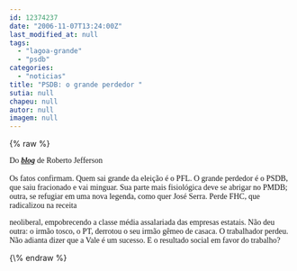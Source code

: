 ```yaml
---
id: 12374237
date: "2006-11-07T13:24:00Z"
last_modified_at: null
tags:
  - "lagoa-grande"
  - "psdb"
categories:
  - "noticias"
title: "PSDB: o grande perdedor "
sutia: null
chapeu: null
autor: null
imagem: null
---
```

{\% raw %}
<p><P><FONT face=\"Times New Roman\"><FONT face=Verdana>Do <STRONG><EM><A href=\"https://blogdojefferson.com/index.aspx\" target=_blank>blog</A></EM></STRONG> de Roberto Jefferson<BR><BR>Os fatos confirmam. Quem sai grande da eleição é o PFL. O grande perdedor é o PSDB, que saiu fracionado e vai minguar. Sua parte mais fisiológica deve se abrigar no PMDB; outra, se refugiar em uma nova legenda, como quer José Serra. Perde FHC, que radicalizou na receita</p>
<p> neoliberal, empobrecendo a classe média assalariada das empresas estatais. Não deu outra: o irmão tosco, o PT, derrotou o seu irmão gêmeo de casaca. O trabalhador perdeu. Não adianta dizer que a Vale é um sucesso. E o resultado social em favor do trabalho?</FONT></P></FONT> </p>
{\% endraw %}